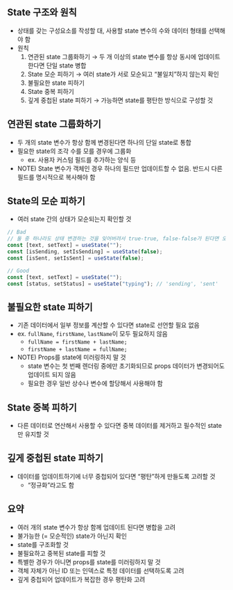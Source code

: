 ## State 구조와 원칙

- 상태를 갖는 구성요소를 작성할 대, 사용할 state 변수의 수와 데이터 형태를 선택해야 함
- 원칙
  1. 연관된 state 그룹화하기 → 두 개 이상의 state 변수를 항상 동시에 업데이트한다면 단일 state 병합
  2. State 모순 피하기 → 여러 state가 서로 모순되고 “불일치”하지 않는지 확인
  3. 불필요한 state 피하기
  4. State 중복 피하기
  5. 깊게 중첩된 state 피하기 → 가능하면 state를 평탄한 방식으로 구성할 것

## 연관된 state 그룹화하기

- 두 개의 state 변수가 항상 함께 변경된다면 하나의 단일 state로 통합
- 필요한 state의 조각 수를 모를 경우에 그룹화
  - ex. 사용자 커스텀 필드를 추가하는 양식 등
- NOTE) State 변수가 객체인 경우 하나의 필드만 업데이트할 수 없음. 반드시 다른 필드를 명시적으로 복사해야 함

## State의 모순 피하기

- 여러 state 간의 상태가 모순되는지 확인할 것

```jsx
// Bad
// 둘 중 하나라도 상태 변경하는 것을 잊어버려서 true-true, false-false가 된다면 오류 발생
const [text, setText] = useState("");
const [isSending, setIsSending] = useState(false);
const [isSent, setIsSent] = useState(false);

// Good
const [text, setText] = useState("");
const [status, setStatus] = useState("typing"); // 'sending', 'sent'
```

## 불필요한 state 피하기

- 기존 데이터에서 일부 정보를 계산할 수 있다면 state로 선언할 필요 없음
- ex. `fullName`, `firstName`, `lastName`이 모두 필요하지 않음
  - `fullName = firstName + lastName;`
  - `firstName + lastName = fullName;`
- NOTE) Props를 state에 미러링하지 말 것
  - state 변수는 첫 번째 렌더링 중에만 초기화되므로 props 데이터가 변경되어도 업데이트 되지 않음
  - 필요한 경우 일반 상수나 변수에 할당해서 사용해야 함

## State 중복 피하기

- 다른 데이터로 연산해서 사용할 수 있다면 중복 데이터를 제거하고 필수적인 state만 유지할 것

## 깊게 중첩된 state 피하기

- 데이터를 업데이트하기에 너무 중첩되어 있다면 “평탄”하게 만들도록 고려할 것
  - “정규화”라고도 함

## 요약

- 여러 개의 state 변수가 항상 함께 업데이트 된다면 병합을 고려
- 불가능한 (= 모순적인) state가 아닌지 확인
- state를 구조화할 것
- 불필요하고 중복된 state를 피할 것
- 특별한 경우가 아니면 props를 state를 미러링하지 말 것
- 객체 자체가 아닌 ID 또는 인덱스로 특정 데이터를 선택하도록 고려
- 깊게 중첩되어 업데이트가 복잡한 경우 평탄화 고려
